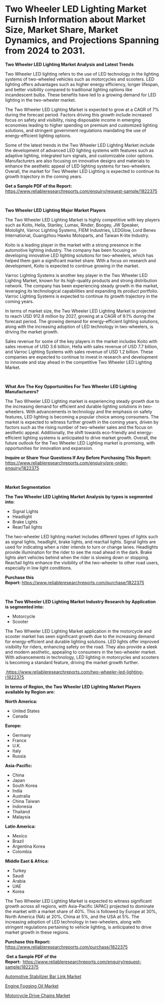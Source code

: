 <p><h1>Two Wheeler LED Lighting Market Furnish Information about Market Size, Market Share, Market Dynamics, and Projections Spanning from 2024 to 2031.</h1></p><p><strong>Two Wheeler LED Lighting Market Analysis and Latest Trends</strong></p>
<p><p>Two Wheeler LED lighting refers to the use of LED technology in the lighting systems of two-wheeled vehicles such as motorcycles and scooters. LED lighting offers advantages such as higher energy efficiency, longer lifespan, and better visibility compared to traditional lighting options like incandescent bulbs. These benefits have led to a growing demand for LED lighting in the two-wheeler market.</p><p>The Two Wheeler LED Lighting Market is expected to grow at a CAGR of 7% during the forecast period. Factors driving this growth include increased focus on safety and visibility, rising disposable income in emerging economies leading to higher spending on premium and customized lighting solutions, and stringent government regulations mandating the use of energy-efficient lighting options.</p><p>Some of the latest trends in the Two Wheeler LED Lighting Market include the development of advanced LED lighting systems with features such as adaptive lighting, integrated turn signals, and customizable color options. Manufacturers are also focusing on innovative designs and materials to enhance the aesthetic appeal of LED lighting systems for two-wheelers. Overall, the market for Two Wheeler LED Lighting is expected to continue its growth trajectory in the coming years.</p></p>
<p><strong>Get a Sample PDF of the Report:&nbsp;</strong> <a href="https://www.reliableresearchreports.com/enquiry/request-sample/1822375">https://www.reliableresearchreports.com/enquiry/request-sample/1822375</a></p>
<p>&nbsp;</p>
<p><strong>Two Wheeler LED Lighting Major Market Players</strong></p>
<p><p>The Two Wheeler LED Lighting Market is highly competitive with key players such as Koito, Hella, Stanley, Lumax, Rinder, Boogey, JW Speaker, Motolight, Varroc Lighting Systems, FIEM Industries, LEDGlow, Lord Benex International, Guangzhou Hawks Motoparts, and Taiwan K-lite Industry.</p><p>Koito is a leading player in the market with a strong presence in the automotive lighting industry. The company has been focusing on developing innovative LED lighting solutions for two-wheelers, which has helped them gain a significant market share. With a focus on research and development, Koito is expected to continue growing in the market.</p><p>Varroc Lighting Systems is another key player in the Two Wheeler LED Lighting Market, known for its high-quality products and strong distribution network. The company has been experiencing steady growth in the market, leveraging its technological capabilities and expanding its product portfolio. Varroc Lighting Systems is expected to continue its growth trajectory in the coming years.</p><p>In terms of market size, the Two Wheeler LED Lighting Market is projected to reach USD 912.8 million by 2027, growing at a CAGR of 9.1% during the forecast period. The growing demand for energy-efficient lighting solutions, along with the increasing adoption of LED technology in two-wheelers, is driving the market growth.</p><p>Sales revenue for some of the key players in the market includes Koito with sales revenue of USD 3.6 billion, Hella with sales revenue of USD 7.7 billion, and Varroc Lighting Systems with sales revenue of USD 1.2 billion. These companies are expected to continue to invest in research and development to innovate and stay ahead in the competitive Two Wheeler LED Lighting Market.</p></p>
<p>&nbsp;</p>
<p><strong>What Are The Key Opportunities For Two Wheeler LED Lighting Manufacturers?</strong></p>
<p><p>The Two Wheeler LED Lighting market is experiencing steady growth due to the increasing demand for efficient and durable lighting solutions in two-wheelers. With advancements in technology and the emphasis on safety features, LED lighting is becoming a popular choice among consumers. The market is expected to witness further growth in the coming years, driven by factors such as the rising number of two-wheeler sales and the focus on aesthetic appeal. Additionally, the shift towards eco-friendly and energy-efficient lighting systems is anticipated to drive market growth. Overall, the future outlook for the Two Wheeler LED Lighting market is promising, with opportunities for innovation and expansion.</p></p>
<p><strong>Inquire or Share Your Questions If Any Before Purchasing This Report:</strong> <a href="https://www.reliableresearchreports.com/enquiry/pre-order-enquiry/1822375">https://www.reliableresearchreports.com/enquiry/pre-order-enquiry/1822375</a></p>
<p>&nbsp;</p>
<p><strong>Market Segmentation</strong></p>
<p><strong>The Two Wheeler LED Lighting Market Analysis by types is segmented into:</strong></p>
<p><ul><li>Signal Lights</li><li>Headlight</li><li>Brake Lights</li><li>Rear/Tail lights</li></ul></p>
<p><p>The two-wheeler LED lighting market includes different types of lights such as signal lights, headlight, brake lights, and rear/tail lights. Signal lights are used for indicating when a rider intends to turn or change lanes. Headlights provide illumination for the rider to see the road ahead in the dark. Brake lights alert vehicles behind when the rider is slowing down or stopping. Rear/tail lights enhance the visibility of the two-wheeler to other road users, especially in low light conditions.</p></p>
<p><strong>Purchase this Report:&nbsp;</strong><a href="https://www.reliableresearchreports.com/purchase/1822375">https://www.reliableresearchreports.com/purchase/1822375</a></p>
<p>&nbsp;</p>
<p><strong>The Two Wheeler LED Lighting Market Industry Research by Application is segmented into:</strong></p>
<p><ul><li>Motorcycle</li><li>Scooter</li></ul></p>
<p><p>The Two Wheeler LED Lighting Market application in the motorcycle and scooter market has seen significant growth due to the increasing demand for energy-efficient and durable lighting solutions. LED lights offer improved visibility for riders, enhancing safety on the road. They also provide a sleek and modern aesthetic, appealing to consumers in the two-wheeler market. With advancements in technology, LED lighting in motorcycles and scooters is becoming a standard feature, driving the market growth further.</p></p>
<p><a href="https://www.reliableresearchreports.com/two-wheeler-led-lighting-r1822375">&nbsp;https://www.reliableresearchreports.com/two-wheeler-led-lighting-r1822375</a></p>
<p><strong>In terms of Region, the Two Wheeler LED Lighting Market Players available by Region are:</strong></p>
<p>
    <p> <strong> North America: </strong>
        <ul>
            <li>United States</li>
            <li>Canada</li>
        </ul>
        </p> 
    <p> <strong> Europe: </strong>
        <ul>
            <li>Germany</li>
            <li>France</li>
            <li>U.K.</li>
            <li>Italy</li>
            <li>Russia</li>
        </ul>
        </p> 
    <p> <strong> Asia-Pacific: </strong>
        <ul>
            <li>China</li>
            <li>Japan</li>
            <li>South Korea</li>
            <li>India</li>
            <li>Australia</li>
            <li>China Taiwan</li>
            <li>Indonesia</li>
            <li>Thailand</li>
            <li>Malaysia</li>
        </ul>
        </p> 
    <p> <strong> Latin America: </strong>
        <ul>
            <li>Mexico</li>
            <li>Brazil</li>
            <li>Argentina Korea</li>
            <li>Colombia</li>
        </ul>
        </p> 
    <p> <strong> Middle East & Africa: </strong>
        <ul>
            <li>Turkey</li>
            <li>Saudi</li>
            <li>Arabia</li>
            <li>UAE</li>
            <li>Korea</li>
        </ul>
    </p>
    </p>
<p><p>The Two Wheeler LED Lighting Market is expected to witness significant growth across all regions, with Asia-Pacific (APAC) projected to dominate the market with a market share of 40%. This is followed by Europe at 30%, North America (NA) at 20%, China at 5%, and the USA at 5%. The increasing adoption of LED technology in two-wheelers, along with stringent regulations pertaining to vehicle lighting, is anticipated to drive market growth in these regions.</p></p>
<p><strong>Purchase this Report: </strong><a href="https://www.reliableresearchreports.com/purchase/1822375">https://www.reliableresearchreports.com/purchase/1822375</a></p>
<p>&nbsp;<strong>Get a Sample PDF of the Report:&nbsp;&nbsp;</strong><a href="https://www.reliableresearchreports.com/enquiry/request-sample/1822375">https://www.reliableresearchreports.com/enquiry/request-sample/1822375</a></p>
<p><strong></strong></p>
<p><p><a href="https://github.com/vimar16th/Market-Research-Report-List-5/blob/main/automotive-stabilizer-bar-link-market.md">Automotive Stabilizer Bar Link Market</a></p><p><a href="https://github.com/luckyshygirl/Market-Research-Report-List-5/blob/main/engine-fogging-oil-market.md">Engine Fogging Oil Market</a></p><p><a href="https://github.com/JameTravis/Market-Research-Report-List-6/blob/main/motorcycle-drive-chains-market.md">Motorcycle Drive Chains Market</a></p></p>